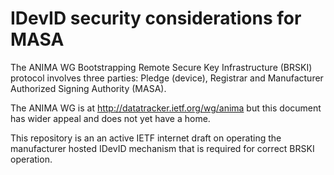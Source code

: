 # IDevID security considerations for MASA

The ANIMA WG Bootstrapping Remote Secure Key Infrastructure (BRSKI)
protocol involves three parties: Pledge (device), Registrar and
Manufacturer Authorized Signing Authority (MASA).

The ANIMA WG is at http://datatracker.ietf.org/wg/anima
but this document has wider appeal and does not yet have a home.

This repository is an an active IETF internet draft on operating
the manufacturer hosted IDevID mechanism that is required for
correct BRSKI operation.







